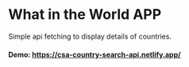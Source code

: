 # What in the World APP

Simple api fetching to display details of countries.

#### Demo: https://csa-country-search-api.netlify.app/
